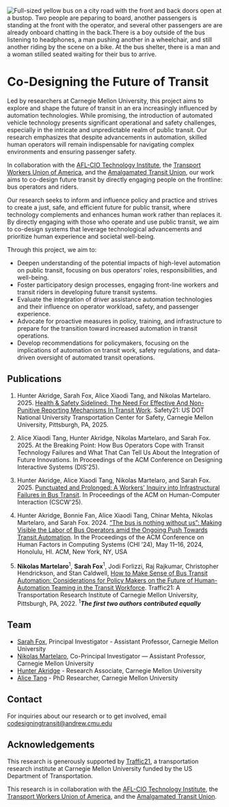 ![Full-sized yellow bus on a city road with the front and back doors open at a bustop. Two people are peparing to board, another passengers is standing at the front with the operator, and several other passengers are are already onboard chatting in the back.There is a  boy outside of the bus listening to headphones, a man pushing another in a wheelchair, and still another riding by the scene on a bike. At the bus shelter, there is a man and a woman stilled seated waiting for their bus to arrive.](http://codesigningtransit.com/img/bus-web.png)

# Co-Designing the Future of Transit

Led by researchers at Carnegie Mellon University, this project aims to explore and shape the future of transit in an era increasingly influenced by automation technologies. While promising, the introduction of automated vehicle technology presents significant operational and safety challenges, especially in the intricate and unpredictable realm of public transit. Our research emphasizes that despite advancements in automation, skilled human operators will remain indispensable for navigating complex environments and ensuring passenger safety.

In collaboration with the [AFL-CIO Technology Institute](https://aflciotechinstitute.org), the [Transport Workers Union of America](https://www.twu.org), and the [Amalgamated Transit Union](https://www.atu.org), our work aims to co-design future transit by directly engaging people on the frontline: bus operators and riders.

Our research seeks to inform and influence policy and practice and strives to create a just, safe, and efficient future for public transit, where technology complements and enhances human work rather than replaces it. By directly engaging with those who operate and use public transit, we aim to co-design systems that leverage technological advancements and prioritize human experience and societal well-being.

Through this project, we aim to:

- Deepen understanding of the potential impacts of high-level automation on public transit, focusing on bus operators’ roles, responsibilities, and well-being.
- Foster participatory design processes, engaging front-line workers and transit riders in developing future transit systems.
- Evaluate the integration of driver assistance automation technologies and their influence on operator workload, safety, and passenger experience.
- Advocate for proactive measures in policy, training, and infrastructure to prepare for the transition toward increased automation in transit operations.
- Develop recommendations for policymakers, focusing on the implications of automation on transit work, safety regulations, and data-driven oversight of automated transit operations.

## Publications

1. Hunter Akridge, Sarah Fox, Alice Xiaodi Tang, and Nikolas Martelaro. 2025. [Health & Safety Sidelined: The Need For Effective And Non-Punitive
Reporting Mechanisms In Transit Work](https://safety21.cmu.edu/wp-content/uploads/2025/04/Transit-Policy-Brief.pdf). Safety21: US DOT National University Transportation Center for Safety, Carnegie Mellon University, Pittsburgh, PA, 2025.

2. Alice Xiaodi Tang, Hunter Akridge, Nikolas Martelaro, and Sarah Fox. 2025. At the Breaking Point: How Bus Operators Cope with Transit Technology Failures and What That Can Tell Us About the Integration of Future Innovations. In Proceedings of the ACM Conference on Designing Interactive Systems (DIS'25).

3. Hunter Akridge, Alice Xiaodi Tang, Nikolas Martelaro, and Sarah Fox. 2025. [Punctuated and Prolonged: A Workers' Inquiry into Infrastructural Failures in Bus Transit](https://dl.acm.org/doi/pdf/10.1145/3710914). In Proceedings of the ACM on Human-Computer Interaction (CSCW'25).

4. Hunter Akridge, Bonnie Fan, Alice Xiaodi Tang, Chinar Mehta, Nikolas Martelaro, and Sarah Fox. 2024. [“The bus is nothing without us”: Making Visible the Labor of Bus Operators amid the Ongoing Push Towards Transit Automation](https://techsolidaritylab.com/assets/pdfs/Akridge%20et%20al.%20-%20The%20Bus%20is%20Nothing%20Without%20Us%20-%20CHI%202024.pdf). In the Proceedings of the ACM Conference on Human Factors in Computing Systems (CHI ’24), May 11–16, 2024, Honolulu, HI. ACM, New York, NY, USA

5. **Nikolas Martelaro**<sup>1</sup>, **Sarah Fox**<sup>1</sup>, Jodi Forlizzi, Raj Rajkumar, Christopher Hendrickson, and Stan Caldwell, [How to Make Sense of Bus Transit Automation: Considerations for Policy Makers on the Future of Human-Automation Teaming in the Transit Workforce](https://www.cmu.edu/traffic21/research-and-policy-papers/traffic21-policy-brief-22.1---apr-14-002.pdf). Traffic21: A Transportation Research Institute of Carnegie Mellon University, Pittsburgh, PA, 2022.
<sup>1</sup>_**The first two authors contributed equally**_

## Team
- [Sarah Fox](https://www.sarahfox.info), Principal Investigator - Assistant Professor, Carnegie Mellon University 
- [Nikolas Martelaro](http://nikmartelaro.com), Co-Principal Investigator — Assistant Professor, Carnegie Mellon University 
- [Hunter Akridge](https://hcii.cmu.edu/people/hunter-akridge) - Research Associate, Carnegie Mellon University
- [Alice Tang](http://atangerine.com/) - PhD Researcher, Carnegie Mellon University

## Contact
For inquiries about our research or to get involved, email [codesigningtransit@andrew.cmu.edu](mailto:codesigningtransit@andrew.cmu.edu)

## Acknowledgements
This research is generously supported by [Traffic21](https://www.cmu.edu/traffic21/), a transportation research institute at Carnegie Mellon University funded by the US Department of Transportation. 

This research is in collaboration with the [AFL-CIO Technology Institute](https://aflciotechinstitute.org), the [Transport Workers Union of America](https://www.twu.org), and the [Amalgamated Transit Union](https://www.atu.org).

